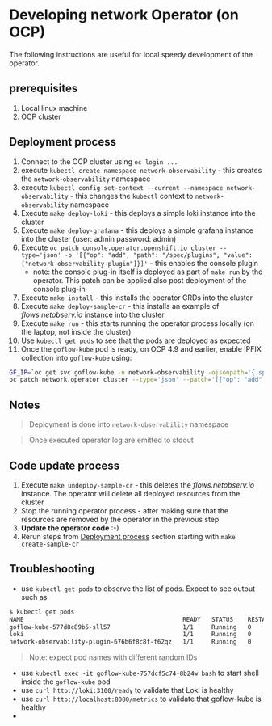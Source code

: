 # Developing network Operator (on OCP)

The following instructions are useful for local speedy development of the operator.

## prerequisites

1. Local linux machine
2. OCP cluster

## Deployment process

1. Connect to the OCP cluster using `oc login ...`
2. execute `kubectl create namespace network-observability` - this creates the `network-observability` namespace
3. execute `kubectl config set-context --current --namespace network-observability` - this changes the `kubectl` context to `network-observability` namespace
4. Execute `make deploy-loki` - this  deploys a simple loki instance into the cluster
5. Execute `make deploy-grafana` - this deploys a simple grafana instance into the cluster (user: admin password: admin)
6. Execute `oc patch console.operator.openshift.io cluster --type='json' -p '[{"op": "add", "path": "/spec/plugins", "value": ["network-observability-plugin"]}]'` - this enables the console plugin
   - note: the console plug-in itself is deployed as part of `make run` by the operator. This patch can be applied also post deployment of the console plug-in   
7. Execute `make install` - this installs the operator CRDs into the cluster
8. Execute `make deploy-sample-cr` - this installs an example of *flows.netobserv.io* instance into the cluster
9. Execute `make run` - this starts running the operator process locally (on the laptop, not inside the cluster)
10. Use `kubectl get pods` to see that the pods are deployed as expected
11. Once the `goflow-kube` pod is ready, on OCP 4.9 and earlier, enable IPFIX collection into `goflow-kube` using:
```bash
GF_IP=`oc get svc goflow-kube -n network-observability -ojsonpath='{.spec.clusterIP}'` && echo $GF_IP
oc patch network.operator cluster --type='json' --patch='[{"op": "add","path": "/spec","value": {"exportNetworkFlows": {"ipfix": { "collectors": ["'"$GF_IP"':2055"]}}}}]'
``` 

## Notes

> Deployment is done into `network-observability` namespace

> Once executed operator log are emitted to stdout

## Code update process

1. Execute `make undeploy-sample-cr` - this deletes the *flows.netobserv.io* instance. The operator will delete all deployed resources from the cluster
2. Stop the running operator process - after making sure that the resources are removed by the operator in the previous step
3. **Update the operator code** :-)
4. Rerun steps from [Deployment process](#deployment-process) section starting with `make create-sample-cr`

## Troubleshooting

- use `kubectl get pods` to observe the list of pods. Expect to see output such as
```bash
$ kubectl get pods
NAME                                            READY   STATUS    RESTARTS   AGE
goflow-kube-577d8c89b5-sll57                    1/1     Running   0          77s
loki                                            1/1     Running   0          92m
network-observability-plugin-676b6f8c8f-f62qz   1/1     Running   0          77s
```

> Note: expect pod names with different random IDs   

- use `kubectl exec -it goflow-kube-757dcf5c74-8b24w bash` to start shell inside the `goflow-kube` pod
- use `curl http://loki:3100/ready` to validate that Loki is healthy
- use `curl http://localhost:8080/metrics` to validate that goflow-kube is healthy
- 
